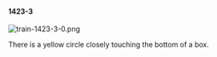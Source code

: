 #### 1423-3
![train-1423-3-0.png](https://github.com/lil-lab/nlvr/raw/master/nlvr/train/images/8/train-1423-3-0.png "train-1423-3-0.png")

There is a yellow circle closely touching the bottom of a box.